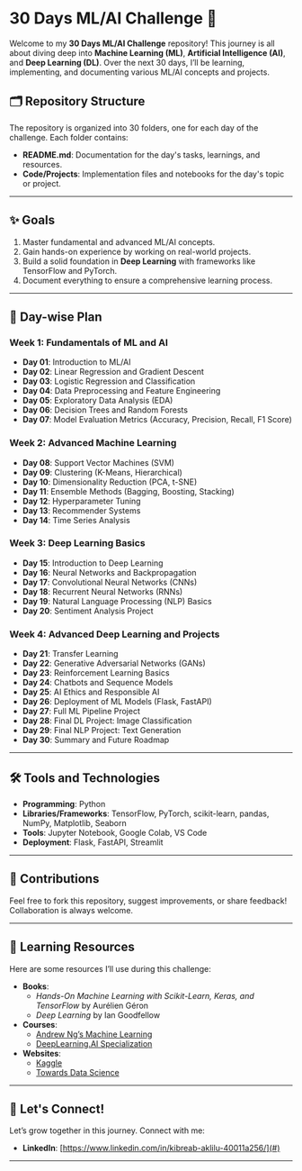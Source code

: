 # 30 Days ML/AI Challenge 🚀  

Welcome to my **30 Days ML/AI Challenge** repository! This journey is all about diving deep into **Machine Learning (ML)**, **Artificial Intelligence (AI)**, and **Deep Learning (DL)**. Over the next 30 days, I’ll be learning, implementing, and documenting various ML/AI concepts and projects.

## 🗂 Repository Structure  
The repository is organized into 30 folders, one for each day of the challenge. Each folder contains:  
- **README.md**: Documentation for the day's tasks, learnings, and resources.  
- **Code/Projects**: Implementation files and notebooks for the day's topic or project.  


---

## ✨ Goals  
1. Master fundamental and advanced ML/AI concepts.  
2. Gain hands-on experience by working on real-world projects.  
3. Build a solid foundation in **Deep Learning** with frameworks like TensorFlow and PyTorch.  
4. Document everything to ensure a comprehensive learning process.  

---

## 📅 Day-wise Plan  

### Week 1: Fundamentals of ML and AI  
- **Day 01**: Introduction to ML/AI  
- **Day 02**: Linear Regression and Gradient Descent  
- **Day 03**: Logistic Regression and Classification  
- **Day 04**: Data Preprocessing and Feature Engineering  
- **Day 05**: Exploratory Data Analysis (EDA)  
- **Day 06**: Decision Trees and Random Forests  
- **Day 07**: Model Evaluation Metrics (Accuracy, Precision, Recall, F1 Score)  

### Week 2: Advanced Machine Learning  
- **Day 08**: Support Vector Machines (SVM)  
- **Day 09**: Clustering (K-Means, Hierarchical)  
- **Day 10**: Dimensionality Reduction (PCA, t-SNE)  
- **Day 11**: Ensemble Methods (Bagging, Boosting, Stacking)  
- **Day 12**: Hyperparameter Tuning  
- **Day 13**: Recommender Systems  
- **Day 14**: Time Series Analysis  

### Week 3: Deep Learning Basics  
- **Day 15**: Introduction to Deep Learning  
- **Day 16**: Neural Networks and Backpropagation  
- **Day 17**: Convolutional Neural Networks (CNNs)  
- **Day 18**: Recurrent Neural Networks (RNNs)  
- **Day 19**: Natural Language Processing (NLP) Basics  
- **Day 20**: Sentiment Analysis Project  

### Week 4: Advanced Deep Learning and Projects  
- **Day 21**: Transfer Learning  
- **Day 22**: Generative Adversarial Networks (GANs)  
- **Day 23**: Reinforcement Learning Basics  
- **Day 24**: Chatbots and Sequence Models  
- **Day 25**: AI Ethics and Responsible AI  
- **Day 26**: Deployment of ML Models (Flask, FastAPI)  
- **Day 27**: Full ML Pipeline Project  
- **Day 28**: Final DL Project: Image Classification  
- **Day 29**: Final NLP Project: Text Generation  
- **Day 30**: Summary and Future Roadmap  

---

## 🛠 Tools and Technologies  
- **Programming**: Python  
- **Libraries/Frameworks**: TensorFlow, PyTorch, scikit-learn, pandas, NumPy, Matplotlib, Seaborn  
- **Tools**: Jupyter Notebook, Google Colab, VS Code  
- **Deployment**: Flask, FastAPI, Streamlit  

---

## 🤝 Contributions  
Feel free to fork this repository, suggest improvements, or share feedback! Collaboration is always welcome.  

---

## 🧠 Learning Resources  
Here are some resources I’ll use during this challenge:  
- **Books**:  
  - *Hands-On Machine Learning with Scikit-Learn, Keras, and TensorFlow* by Aurélien Géron  
  - *Deep Learning* by Ian Goodfellow  
- **Courses**:  
  - [Andrew Ng’s Machine Learning](https://www.coursera.org/learn/machine-learning)  
  - [DeepLearning.AI Specialization](https://www.coursera.org/specializations/deep-learning)  
- **Websites**:  
  - [Kaggle](https://www.kaggle.com)  
  - [Towards Data Science](https://towardsdatascience.com)  

---

## 🚀 Let's Connect!  
Let’s grow together in this journey. Connect with me:  
- **LinkedIn**: [https://www.linkedin.com/in/kibreab-aklilu-40011a256/](#)  

--- 
